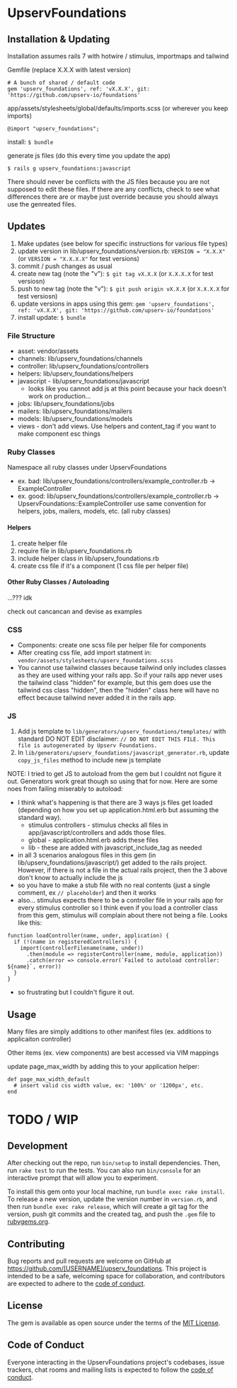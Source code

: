 # UpservFoundations

## Installation & Updating
Installation assumes rails 7 with hotwire / stimulus, importmaps and tailwind
 
Gemfile (replace X.X.X with latest version)
```
# A bunch of shared / default code
gem 'upserv_foundations', ref: 'vX.X.X', git: 'https://github.com/upserv-io/foundations'
```
app/assets/stylesheets/global/defaults/imports.scss (or wherever you keep imports)
```
@import "upserv_foundations";
```
install: `$ bundle`

generate js files (do this every time you update the app) 
```
$ rails g upserv_foundations:javascript
```
There should never be conflicts with the JS files because you are not supposed to edit these files. If there are any conflicts, check to see what differences there are or maybe just override because you should always use the genreated files. 

## Updates
1. Make updates (see below for specific instructions for various file types)
2. update version in lib/upserv_foundations/version.rb: `VERSION = "X.X.X"` (or `VERSION = "X.X.X.X"` for test versions) 
3. commit / push changes as usual
4. create new tag (note the "v"): `$ git tag vX.X.X` (or `X.X.X.X` for test versiosn)
5. push to new tag (note the "v"): `$ git push origin vX.X.X` (or `X.X.X.X` for test versiosn)
6. update versions in apps using this gem: `gem 'upserv_foundations', ref: 'vX.X.X', git: 'https://github.com/upserv-io/foundations'`
7. install update: `$ bundle`

### File Structure
- asset: vendor/assets
- channels: lib/upserv_foundations/channels
- controller: lib/upserv_foundations/controllers
- helpers: lib/upserv_foundations/helpers
- javascript - lib/upserv_foundations/javascript
  - looks like you cannot add js at this point because your hack doesn't work on production...
- jobs: lib/upserv_foundations/jobs
- mailers: lib/upserv_foundations/mailers
- models: lib/upserv_foundations/models
- views - don't add views. Use helpers and content_tag if you want to make component esc things

### Ruby Classes
Namespace all ruby classes under UpservFoundations
- ex. bad:  lib/upserv_foundations/controllers/example_controller.rb -> ExampleController
- ex. good:  lib/upserv_foundations/controllers/example_controller.rb -> UpservFoundations::ExampleController
use same convention for helpers, jobs, mailers, models, etc. (all ruby classes)

#### Helpers
1. create helper file 
1. require file in lib/upserv_foundations.rb
1. include helper class in lib/upserv_foundations.rb
1. create css file if it's a component (1 css file per helper file)

#### Other Ruby Classes / Autoloading
...??? idk

check out cancancan and devise as examples

### CSS
- Components: create one scss file per helper file for components
- After creating css file, add import statment in: `vendor/assets/stylesheets/upserv_foundations.scss`
- You cannot use tailwind classes because tailwind only includes classes as they are used withing your rails app. So if your rails app never uses the tailwind class "hidden" for example, but this gem does use the tailwind css class "hidden", then the "hidden" class here will have no effect because tailwind never added it in the rails app.

### JS
1. Add js template to `lib/generators/upserv_foundations/templates/` with standard DO NOT EDIT disclaimer: `// DO NOT EDIT THIS FILE. This file is autogenerated by Upserv Foundations.`
1. In `lib/generators/upserv_foundations/javascript_generator.rb`, update `copy_js_files` method to include new js template 

NOTE: I tried to get JS to autoload from the gem but I couldnt not figure it out. Generators work great though so using that for now. Here are some noes from failing miserably to autoload:
- I think what's happening is that there are 3 ways js files get loaded (depending on how you set up application.html.erb but assuming the standard way).
  - stimulus controllers - stimulus checks all files in app/javascript/controllers and adds those files.
  - global - application.html.erb adds these files
  - lib - these are added with javascript_include_tag as needed
- in all 3 scenarios analogous files in this gem (in lib/upserv_foundations/javascript/) get added to the rails project. However, if there is not a file in the actual rails project, then the 3 above don't know to actually include the js
- so you have to make a stub file with no real contents (just a single comment, ex `// placeholder`) and then it works
- also... stimulus expects there to be a controller file in your rails app for every stimulus controller so I think even if you load a controller class from this gem, stimulus will complain about there not being a file. Looks like this:
```
function loadController(name, under, application) {
  if (!(name in registeredControllers)) {
    import(controllerFilename(name, under))
      .then(module => registerController(name, module, application))
      .catch(error => console.error(`Failed to autoload controller: ${name}`, error))
  }
}
```
- so frustrating but I couldn't figure it out.
  

## Usage

Many files are simply additions to other manifest files (ex. additions to applicaiton controller)

Other items (ex. view components) are best accessed via VIM mappings

update page_max_width by adding this to your application helper:
```
def page_max_width_default
  # insert valid css width value, ex: '100%' or '1200px', etc.
end
```

# TODO / WIP

## Development

After checking out the repo, run `bin/setup` to install dependencies. Then, run `rake test` to run the tests. You can also run `bin/console` for an interactive prompt that will allow you to experiment.

To install this gem onto your local machine, run `bundle exec rake install`. To release a new version, update the version number in `version.rb`, and then run `bundle exec rake release`, which will create a git tag for the version, push git commits and the created tag, and push the `.gem` file to [rubygems.org](https://rubygems.org).

## Contributing

Bug reports and pull requests are welcome on GitHub at https://github.com/[USERNAME]/upserv_foundations. This project is intended to be a safe, welcoming space for collaboration, and contributors are expected to adhere to the [code of conduct](https://github.com/[USERNAME]/upserv_foundations/blob/master/CODE_OF_CONDUCT.md).

## License

The gem is available as open source under the terms of the [MIT License](https://opensource.org/licenses/MIT).

## Code of Conduct

Everyone interacting in the UpservFoundations project's codebases, issue trackers, chat rooms and mailing lists is expected to follow the [code of conduct](https://github.com/[USERNAME]/upserv_foundations/blob/master/CODE_OF_CONDUCT.md).
